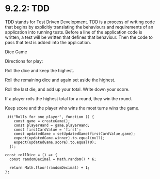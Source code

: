 # 9.2.2: TDD

TDD stands for Test Driven Development. TDD is a process of writing code that begins by explicitly translating the behaviours and requirements of an application into running tests. Before a line of the application code is written, a test will be written that defines that behaviour. Then the code to pass that test is added into the application.

Dice Game

Directions for play:

Roll the dice and keep the highest.

Roll the remaining dice and again set aside the highest.

Roll the last die, and add up your total. Write down your score.

If a player roils the highest total for a round, they win the round.

Keep score and the player who wins the most turns wins the game.

```text
 it("Rolls for one player", function () {
    const game = createGame();
    const playerHand = game.playerHand;
    const firstCardValue = 'first';
    const updatedGame = setUpdatedGame(firstCardValue,game);
    expect(updatedGame.winner).to.equal(null);
    expect(updatedGame.score).to.equal(0);
  });
```

```text
const rollDice = () => {
  const randomDecimal = Math.random() * 6;

  return Math.floor(randomDecimal) + 1;
};
```

